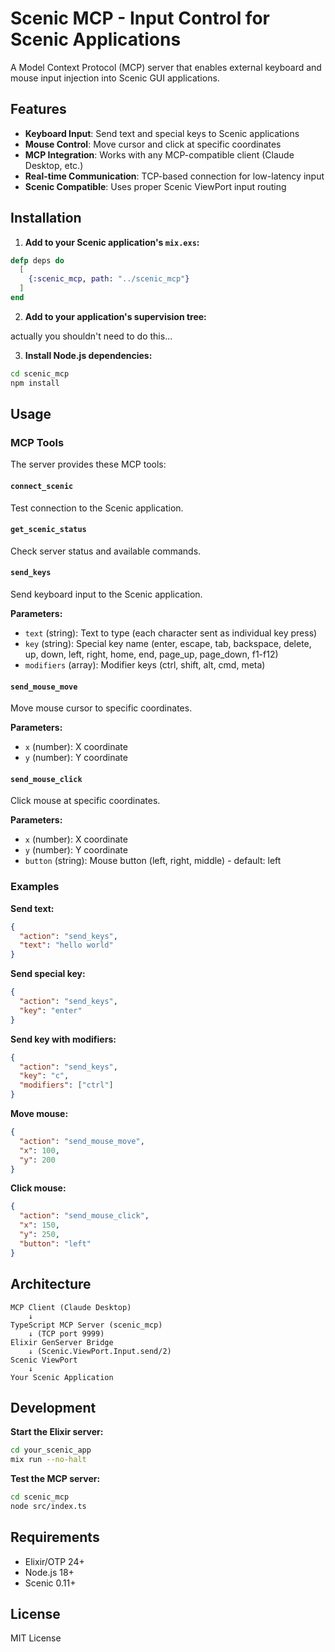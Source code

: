 # Scenic MCP - Input Control for Scenic Applications

A Model Context Protocol (MCP) server that enables external keyboard and mouse input injection into Scenic GUI applications.

## Features

- **Keyboard Input**: Send text and special keys to Scenic applications
- **Mouse Control**: Move cursor and click at specific coordinates
- **MCP Integration**: Works with any MCP-compatible client (Claude Desktop, etc.)
- **Real-time Communication**: TCP-based connection for low-latency input
- **Scenic Compatible**: Uses proper Scenic ViewPort input routing

## Installation

1. **Add to your Scenic application's `mix.exs`:**
```elixir
defp deps do
  [
    {:scenic_mcp, path: "../scenic_mcp"}
  ]
end
```

2. **Add to your application's supervision tree:**

actually you shouldn't need to do this...

3. **Install Node.js dependencies:**
```bash
cd scenic_mcp
npm install
```

## Usage

### MCP Tools

The server provides these MCP tools:

#### `connect_scenic`
Test connection to the Scenic application.

#### `get_scenic_status` 
Check server status and available commands.

#### `send_keys`
Send keyboard input to the Scenic application.

**Parameters:**
- `text` (string): Text to type (each character sent as individual key press)
- `key` (string): Special key name (enter, escape, tab, backspace, delete, up, down, left, right, home, end, page_up, page_down, f1-f12)
- `modifiers` (array): Modifier keys (ctrl, shift, alt, cmd, meta)

#### `send_mouse_move`
Move mouse cursor to specific coordinates.

**Parameters:**
- `x` (number): X coordinate
- `y` (number): Y coordinate

#### `send_mouse_click`
Click mouse at specific coordinates.

**Parameters:**
- `x` (number): X coordinate
- `y` (number): Y coordinate
- `button` (string): Mouse button (left, right, middle) - default: left

### Examples

**Send text:**
```json
{
  "action": "send_keys",
  "text": "hello world"
}
```

**Send special key:**
```json
{
  "action": "send_keys", 
  "key": "enter"
}
```

**Send key with modifiers:**
```json
{
  "action": "send_keys",
  "key": "c",
  "modifiers": ["ctrl"]
}
```

**Move mouse:**
```json
{
  "action": "send_mouse_move",
  "x": 100,
  "y": 200
}
```

**Click mouse:**
```json
{
  "action": "send_mouse_click",
  "x": 150,
  "y": 250,
  "button": "left"
}
```

## Architecture

```
MCP Client (Claude Desktop)
    ↓
TypeScript MCP Server (scenic_mcp)
    ↓ (TCP port 9999)
Elixir GenServer Bridge
    ↓ (Scenic.ViewPort.Input.send/2)
Scenic ViewPort
    ↓
Your Scenic Application
```

## Development

**Start the Elixir server:**
```bash
cd your_scenic_app
mix run --no-halt
```

**Test the MCP server:**
```bash
cd scenic_mcp
node src/index.ts
```

## Requirements

- Elixir/OTP 24+
- Node.js 18+
- Scenic 0.11+

## License

MIT License
